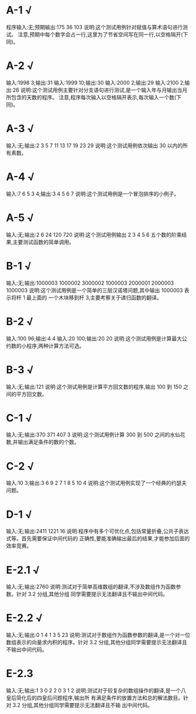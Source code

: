 # A-1 √
程序输入:无;预期输出:175 36 103
说明:这个测试用例针对赋值与算术语句进行测试。
注意,预期中每个数字会占一行,这里为了节省空间写在同一行,以空格隔开(下同)。

# A-2 √
输入:1998 3;输出:31
输入:1999 10;输出:30
输入:2000 2;输出:29
输入:2100 2;输出:28
说明:这个测试用例主要针对分支语句进行测试,是一个输入年与月输出当月所包含的天数的程序。
注意,程序每次输入以空格隔开表示,每次输入一个数(下同)。

# A-3 √
输入:无;输出:2 3 5 7 11 13 17 19 23 29
说明:这个测试用例依次输出 30 以内的所有素数。

# A-4 √
输入:7 6 5 3 4;输出:3 4 5 6 7
说明:这个测试用例是一个冒泡排序的小例子。

# A-5 √
输入:无;输出:2 6 24 120 720
说明:这个测试用例输出 2 3 4 5 6 五个数的阶乘结果,主要测试函数的简单调用。

# B-1 √
输入:无;输出:1000003 1000002 3000002 1000003 2000001 2000003 1000003
说明:这个测试用例是一个简单的三层汉诺塔问题,其中输出 1000003 表示将杆 1 最上面的
一个木块移到杆 3,主要考察关于递归函数的翻译。

# B-2 √
输入:100 96;输出:4 4 输入:20 100;输出:20 20
说明:这个测试用例是计算最大公约数的小程序,两种计算方法可选。

# B-3 √
输入:无;输出:121
说明:这个测试用例是计算平方回文数的程序,输出 100 到 150 之间的平方回文数。

# C-1 √
输入:无;输出:370 371 407 3
说明:这个测试用例计算 300 到 500 之间的水仙花数,并输出满足条件的数的个数。

# C-2 √
输入:10 3;输出:3 6 9 2 7 1 8 5 10 4
说明:这个测试用例实现了一个经典的约瑟夫问题。

# D-1 √
输入:无;输出:2411 1221 16
说明:程序中有多个可优化点,包括常量折叠,公共子表达式等。首先需要保证中间代码的
正确性,要能准确输出最后的结果,才能参加后面的效率竞赛。

# E-2.1 √
输入:无;输出:2760
说明:测试对于简单高维数组的翻译,不涉及数组作为函数参数。针对 3.2 分组,其他分组
同学需要提示无法翻译且不输出中间代码。

# E-2.2 √
输入:无;输出:0 1 4 1 3 5 23
说明:测试对于数组作为函数参数的翻译,是一个对一位数组表示的向量求内积的程序。针对 3.2 分组,其他分组同学需要提示无法翻译且不输出中间代码。

# E-2.3
输入:无;输出:1 3 0 2 2 0 3 1 2
说明:测试对于较复杂的数组操作的翻译,是一个八皇后简化后的四皇后问题程序,输出所
有满足条件的放置方法和总的解法数目。针对 3.2 分组,其他分组同学需要提示无法翻译且不输
出中间代码。
